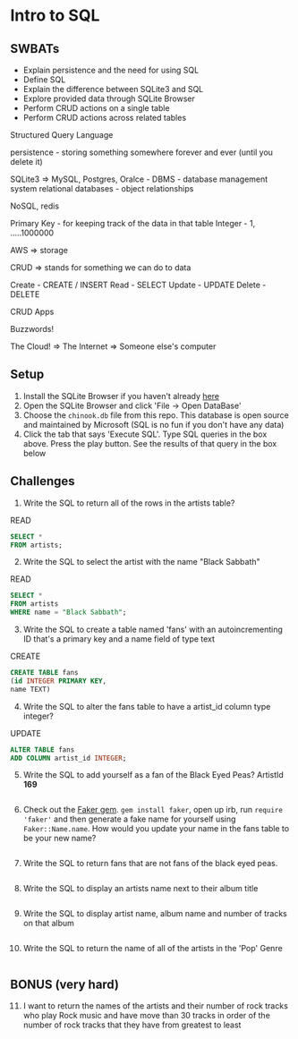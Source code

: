 Intro to SQL
============

## SWBATs

- Explain persistence and the need for using SQL
- Define SQL
- Explain the difference between SQLite3 and SQL
- Explore provided data through SQLite Browser
- Perform CRUD actions on a single table
- Perform CRUD actions across related tables


Structured Query Language

persistence - storing something somewhere forever and ever (until you delete it)

SQLite3 => MySQL, Postgres, Oralce - DBMS - database management system
relational databases - object relationships

NoSQL, redis

Primary Key - for keeping track of the data in that table
Integer - 1, .....1000000

AWS => storage

CRUD => stands for something we can do to data

Create - CREATE / INSERT
Read - SELECT
Update - UPDATE
Delete - DELETE

CRUD Apps


Buzzwords!

The Cloud! => The Internet => Someone else's computer


## Setup

1. Install the SQLite Browser if you haven't already [here](http://sqlitebrowser.org/)
2. Open the SQLite Browser and click 'File -> Open DataBase'
3. Choose the `chinook.db` file from this repo. This database is open source and maintained by Microsoft (SQL is no fun if you don't have any data)
4. Click the tab that says 'Execute SQL'. Type SQL queries in the box above. Press the play button. See the results of that query in the box below

## Challenges

1. Write the SQL to return all of the rows in the artists table?

READ
```sql
SELECT *
FROM artists;
```

2. Write the SQL to select the artist with the name "Black Sabbath"

READ
```sql
SELECT *
FROM artists
WHERE name = "Black Sabbath";
```

3. Write the SQL to create a table named 'fans'
with an autoincrementing ID
that's a primary key
and a name field of type text

CREATE
```sql
CREATE TABLE fans
(id INTEGER PRIMARY KEY,
name TEXT)
```

4. Write the SQL to alter the fans table to have a artist_id column type integer?

UPDATE
```sql
ALTER TABLE fans
ADD COLUMN artist_id INTEGER;
```

5. Write the SQL to add yourself as a fan of the Black Eyed Peas? ArtistId **169**

```sql

```

6. Check out the [Faker gem](https://github.com/stympy/faker). `gem install faker`, open up irb, run `require 'faker'` and then generate a fake name for yourself using `Faker::Name.name`. How would you update your name in the fans table to be your new name?

```sql

```

7. Write the SQL to return fans that are not fans of the black eyed peas.

```sql

```

8. Write the SQL to display an artists name next to their album title

```sql

```

9. Write the SQL to display artist name, album name and number of tracks on that album

```sql

```

10. Write the SQL to return the name of all of the artists in the 'Pop' Genre

```sql

```

## BONUS (very hard)

11. I want to return the names of the artists and their number of rock tracks
    who play Rock music
    and have move than 30 tracks
    in order of the number of rock tracks that they have
    from greatest to least

```sql

```
